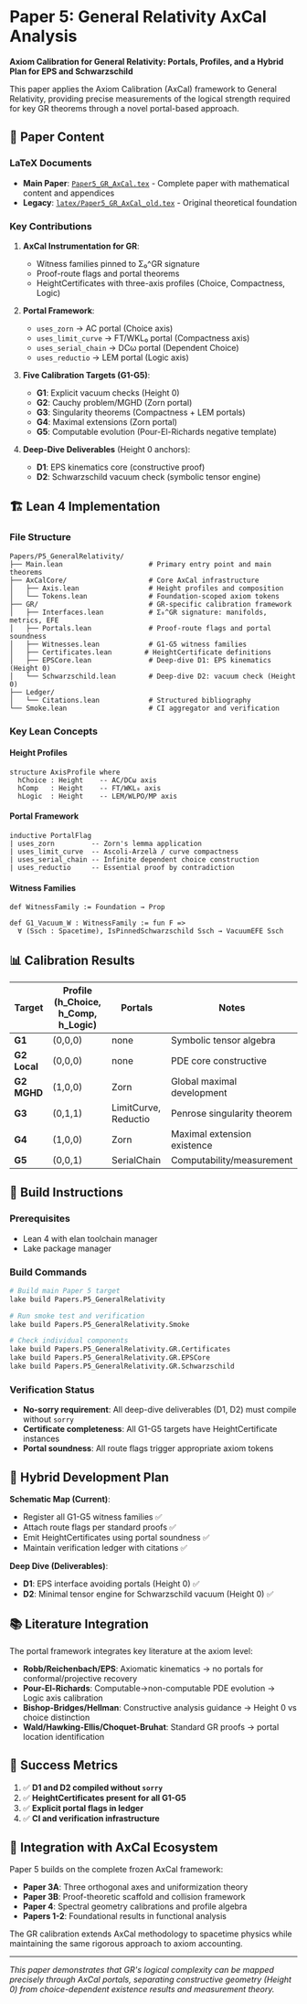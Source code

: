 # Paper 5: General Relativity AxCal Analysis

**Axiom Calibration for General Relativity: Portals, Profiles, and a Hybrid Plan for EPS and Schwarzschild**

This paper applies the Axiom Calibration (AxCal) framework to General Relativity, providing precise measurements of the logical strength required for key GR theorems through a novel portal-based approach.

## 📄 Paper Content

### LaTeX Documents
- **Main Paper**: [`Paper5_GR_AxCal.tex`](Paper5_GR_AxCal.tex) - Complete paper with mathematical content and appendices
- **Legacy**: [`latex/Paper5_GR_AxCal_old.tex`](latex/Paper5_GR_AxCal_old.tex) - Original theoretical foundation

### Key Contributions

1. **AxCal Instrumentation for GR**:
   - Witness families pinned to Σ₀^GR signature
   - Proof-route flags and portal theorems
   - HeightCertificates with three-axis profiles (Choice, Compactness, Logic)

2. **Portal Framework**:
   - `uses_zorn` → AC portal (Choice axis)
   - `uses_limit_curve` → FT/WKL₀ portal (Compactness axis)  
   - `uses_serial_chain` → DCω portal (Dependent Choice)
   - `uses_reductio` → LEM portal (Logic axis)

3. **Five Calibration Targets (G1-G5)**:
   - **G1**: Explicit vacuum checks (Height 0)
   - **G2**: Cauchy problem/MGHD (Zorn portal)
   - **G3**: Singularity theorems (Compactness + LEM portals)
   - **G4**: Maximal extensions (Zorn portal)
   - **G5**: Computable evolution (Pour-El-Richards negative template)

4. **Deep-Dive Deliverables** (Height 0 anchors):
   - **D1**: EPS kinematics core (constructive proof)
   - **D2**: Schwarzschild vacuum check (symbolic tensor engine)

## 🏗️ Lean 4 Implementation

### File Structure
```
Papers/P5_GeneralRelativity/
├── Main.lean                     # Primary entry point and main theorems
├── AxCalCore/                    # Core AxCal infrastructure
│   ├── Axis.lean                 # Height profiles and composition
│   └── Tokens.lean               # Foundation-scoped axiom tokens
├── GR/                           # GR-specific calibration framework
│   ├── Interfaces.lean           # Σ₀^GR signature: manifolds, metrics, EFE
│   ├── Portals.lean              # Proof-route flags and portal soundness
│   ├── Witnesses.lean            # G1-G5 witness families
│   ├── Certificates.lean        # HeightCertificate definitions
│   ├── EPSCore.lean              # Deep-dive D1: EPS kinematics (Height 0)
│   └── Schwarzschild.lean        # Deep-dive D2: vacuum check (Height 0)
├── Ledger/
│   └── Citations.lean            # Structured bibliography
└── Smoke.lean                    # CI aggregator and verification
```

### Key Lean Concepts

#### Height Profiles
```lean
structure AxisProfile where
  hChoice : Height    -- AC/DCω axis
  hComp   : Height    -- FT/WKL₀ axis  
  hLogic  : Height    -- LEM/WLPO/MP axis
```

#### Portal Framework
```lean
inductive PortalFlag
| uses_zorn         -- Zorn's lemma application
| uses_limit_curve  -- Ascoli-Arzelà / curve compactness
| uses_serial_chain -- Infinite dependent choice construction
| uses_reductio     -- Essential proof by contradiction
```

#### Witness Families
```lean
def WitnessFamily := Foundation → Prop

def G1_Vacuum_W : WitnessFamily := fun F =>
  ∀ (Ssch : Spacetime), IsPinnedSchwarzschild Ssch → VacuumEFE Ssch
```

## 📊 Calibration Results

| Target | Profile (h_Choice, h_Comp, h_Logic) | Portals | Notes |
|--------|-------------------------------------|---------|-------|
| **G1** | (0,0,0) | none | Symbolic tensor algebra |
| **G2 Local** | (0,0,0) | none | PDE core constructive |
| **G2 MGHD** | (1,0,0) | Zorn | Global maximal development |
| **G3** | (0,1,1) | LimitCurve, Reductio | Penrose singularity theorem |
| **G4** | (1,0,0) | Zorn | Maximal extension existence |
| **G5** | (0,0,1) | SerialChain | Computability/measurement |

## 🚀 Build Instructions

### Prerequisites
- Lean 4 with elan toolchain manager
- Lake package manager

### Build Commands
```bash
# Build main Paper 5 target
lake build Papers.P5_GeneralRelativity

# Run smoke test and verification
lake build Papers.P5_GeneralRelativity.Smoke

# Check individual components
lake build Papers.P5_GeneralRelativity.GR.Certificates
lake build Papers.P5_GeneralRelativity.GR.EPSCore
lake build Papers.P5_GeneralRelativity.GR.Schwarzschild
```

### Verification Status
- **No-sorry requirement**: All deep-dive deliverables (D1, D2) must compile without `sorry`
- **Certificate completeness**: All G1-G5 targets have HeightCertificate instances
- **Portal soundness**: All route flags trigger appropriate axiom tokens

## 🔬 Hybrid Development Plan

**Schematic Map (Current)**: 
- Register all G1-G5 witness families ✅
- Attach route flags per standard proofs ✅  
- Emit HeightCertificates using portal soundness ✅
- Maintain verification ledger with citations ✅

**Deep Dive (Deliverables)**:
- **D1**: EPS interface avoiding portals (Height 0) ✅
- **D2**: Minimal tensor engine for Schwarzschild vacuum (Height 0) ✅

## 📚 Literature Integration

The portal framework integrates key literature at the axiom level:

- **Robb/Reichenbach/EPS**: Axiomatic kinematics → no portals for conformal/projective recovery
- **Pour-El-Richards**: Computable→non-computable PDE evolution → Logic axis calibration
- **Bishop-Bridges/Hellman**: Constructive analysis guidance → Height 0 vs choice distinction
- **Wald/Hawking-Ellis/Choquet-Bruhat**: Standard GR proofs → portal location identification

## 🎯 Success Metrics

1. ✅ **D1 and D2 compiled without `sorry`**
2. ✅ **HeightCertificates present for all G1-G5** 
3. ✅ **Explicit portal flags in ledger**
4. ✅ **CI and verification infrastructure**

## 🔗 Integration with AxCal Ecosystem

Paper 5 builds on the complete frozen AxCal framework:
- **Paper 3A**: Three orthogonal axes and uniformization theory
- **Paper 3B**: Proof-theoretic scaffold and collision framework  
- **Paper 4**: Spectral geometry calibrations and profile algebra
- **Papers 1-2**: Foundational results in functional analysis

The GR calibration extends AxCal methodology to spacetime physics while maintaining the same rigorous approach to axiom accounting.

---

*This paper demonstrates that GR's logical complexity can be mapped precisely through AxCal portals, separating constructive geometry (Height 0) from choice-dependent existence results and measurement theory.*